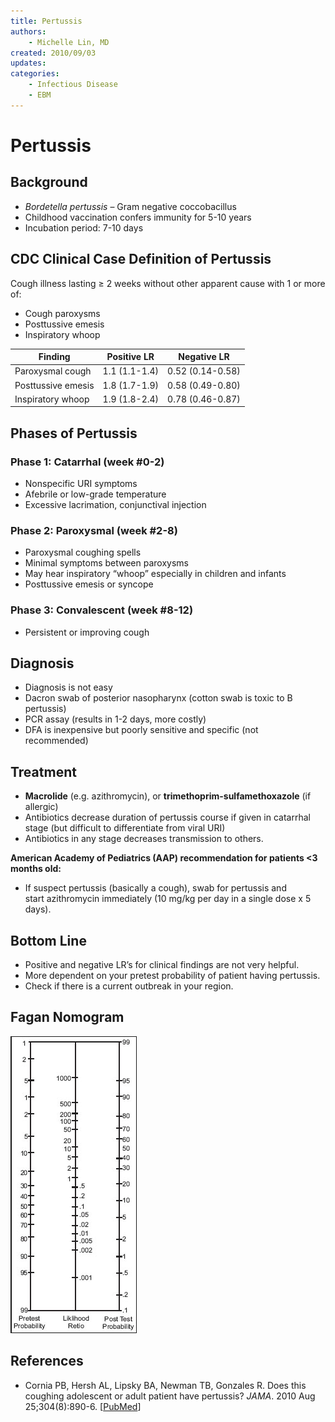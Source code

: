 ```yaml
---
title: Pertussis
authors:
    - Michelle Lin, MD
created: 2010/09/03
updates:
categories:
    - Infectious Disease
    - EBM
---
```


# Pertussis

## Background

- _Bordetella pertussis_ – Gram negative coccobacillus
- Childhood vaccination confers immunity for 5-10 years
- Incubation period: 7-10 days 

## CDC Clinical Case Definition of Pertussis

Cough illness lasting &ge; 2 weeks without other apparent cause with 1 or more of:

- Cough paroxysms
- Posttussive emesis 
- Inspiratory whoop

| **Finding**        | **Positive LR** | **Negative LR**  |
| ------------------ | --------------- | ---------------- |
| Paroxysmal cough   | 1.1 (1.1-1.4)   | 0.52 (0.14-0.58) |
| Posttussive emesis | 1.8 (1.7-1.9)   | 0.58 (0.49-0.80) |
| Inspiratory whoop  | 1.9 (1.8-2.4)   | 0.78 (0.46-0.87) |

## Phases of Pertussis

### Phase 1: Catarrhal (week #0-2)

- Nonspecific URI symptoms
- Afebrile or low-grade temperature
- Excessive lacrimation, conjunctival injection 

### Phase 2: Paroxysmal (week #2-8)

- Paroxysmal coughing spells
- Minimal symptoms between paroxysms
- May hear inspiratory “whoop” especially in children and infants
- Posttussive emesis or syncope 

### Phase 3: Convalescent (week #8-12)

- Persistent or improving cough

## Diagnosis

- Diagnosis is not easy
- Dacron swab of posterior nasopharynx (cotton swab is toxic to B pertussis)
- PCR assay (results in 1-2 days, more costly)
- DFA is inexpensive but poorly sensitive and specific (not recommended) 

## Treatment

- **Macrolide** (e.g. <span class="drug">azithromycin</span>), or <span class="drug">**trimethoprim-sulfamethoxazole**</span> (if allergic)
- Antibiotics decrease duration of pertussis course if given in catarrhal stage (but difficult to differentiate from viral URI)
- Antibiotics in any stage decreases transmission to others. 

**American Academy of Pediatrics (AAP) recommendation for patients &lt;3 months old:**

- If suspect pertussis (basically a cough), swab for pertussis and start <span class="drug">azithromycin</span> immediately (10 mg/kg per day in a single dose x 5 days). 

## Bottom Line

- Positive and negative LR’s for clinical findings are not very helpful.
- More dependent on your pretest probability of patient having pertussis.
- Check if there is a current outbreak in your region. 

## Fagan Nomogram

![Fagan nomogram](image-1.png)

## References

- Cornia PB, Hersh AL, Lipsky BA, Newman TB, Gonzales R. Does this coughing adolescent or adult patient have pertussis? _JAMA_. 2010 Aug 25;304(8):890-6. [[PubMed](http://www.ncbi.nlm.nih.gov/pubmed/?term=20736473)]
